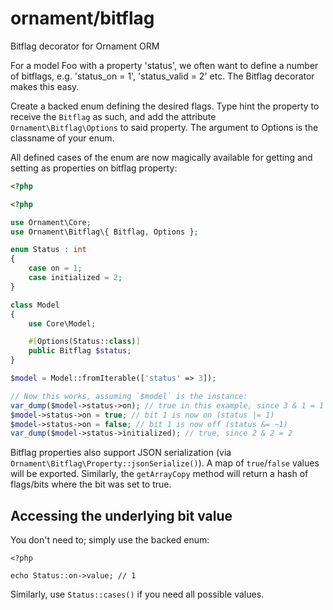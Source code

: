 # ornament/bitflag
Bitflag decorator for Ornament ORM

For a model Foo with a property 'status', we often want to define a number of
bitflags, e.g. 'status_on = 1', 'status_valid = 2' etc. The Bitflag decorator
makes this easy.

Create a backed enum defining the desired flags. Type hint the property to
receive the `Bitflag` as such, and add the attribute `Ornament\Bitflag\Options`
to said property. The argument to Options is the classname of your enum.

All defined cases of the enum are now magically available for getting and
setting as properties on bitflag property:

```php
<?php

```
```php
<?php

use Ornament\Core;
use Ornament\Bitflag\{ Bitflag, Options };

enum Status : int
{
    case on = 1;
    case initialized = 2;
}

class Model
{
    use Core\Model;

    #[Options(Status::class)]
    public Bitflag $status;
}

$model = Model::fromIterable(['status' => 3]);

// Now this works, assuming `$model` is the instance:
var_dump($model->status->on); // true in this example, since 3 & 1 = 1
$model->status->on = true; // bit 1 is now on (status |= 1)
$model->status->on = false; // bit 1 is now off (status &= ~1)
var_dump($model->status->initialized); // true, since 2 & 2 = 2
```

Bitflag properties also support JSON serialization (via
`Ornament\Bitflag\Property::jsonSerialize()`). A map of `true`/`false` values
will be exported. Similarly, the `getArrayCopy` method will return a hash of
flags/bits where the bit was set to true.

## Accessing the underlying bit value
You don't need to; simply use the backed enum:

```
<?php

echo Status::on->value; // 1
```

Similarly, use `Status::cases()` if you need all possible values.


